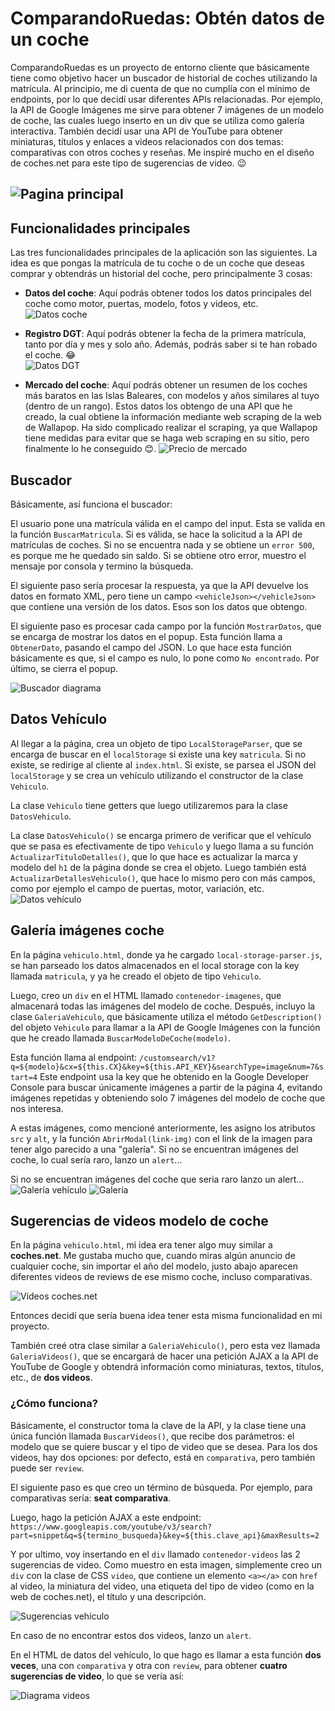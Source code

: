 # ComparandoRuedas: Obtén datos de un coche

ComparandoRuedas es un proyecto de entorno cliente que básicamente tiene como objetivo hacer un buscador de historial de coches utilizando la matrícula. Al principio, me di cuenta de que no cumplía con el mínimo de endpoints, por lo que decidí usar diferentes APIs relacionadas. Por ejemplo, la API de Google Imágenes me sirve para obtener 7 imágenes de un modelo de coche, las cuales luego inserto en un div que se utiliza como galería interactiva. También decidí usar una API de YouTube para obtener miniaturas, títulos y enlaces a videos relacionados con dos temas: comparativas con otros coches y reseñas. Me inspiré mucho en el diseño de coches.net para este tipo de sugerencias de video. 😉

![Pagina principal](/docs/img/home.png)
---

## Funcionalidades principales

Las tres funcionalidades principales de la aplicación son las siguientes. La idea es que pongas la matrícula de tu coche o de un coche que deseas comprar y obtendrás un historial del coche, pero principalmente 3 cosas:

- **Datos del coche**: Aquí podrás obtener todos los datos principales del coche como motor, puertas, modelo, fotos y videos, etc.  
![Datos coche](/docs/img/datos.png)  

- **Registro DGT**: Aquí podrás obtener la fecha de la primera matrícula, tanto por día y mes y solo año. Además, podrás saber si te han robado el coche. 😂  
![Datos DGT](/docs/img/datos-dgt.png)  


- **Mercado del coche**: Aquí podrás obtener un resumen de los coches más baratos en las Islas Baleares, con modelos y años similares al tuyo (dentro de un rango). Estos datos los obtengo de una API que he creado, la cual obtiene la información mediante web scraping de la web de Wallapop. Ha sido complicado realizar el scraping, ya que Wallapop tiene medidas para evitar que se haga web scraping en su sitio, pero finalmente lo he conseguido 😊.
![Precio de mercado](/docs/img/mercado.png)

## Buscador

Básicamente, así funciona el buscador:

El usuario pone una matrícula válida en el campo del input. Esta se valida en la función `BuscarMatricula`. Si es válida, se hace la solicitud a la API de matrículas de coches. Si no se encuentra nada y se obtiene un `error 500`, es porque me he quedado sin saldo. Si se obtiene otro error, muestro el mensaje por consola y termino la búsqueda.

El siguiente paso sería procesar la respuesta, ya que la API devuelve los datos en formato XML, pero tiene un campo `<vehicleJson></vehicleJson>` que contiene una versión de los datos. Esos son los datos que obtengo.

El siguiente paso es procesar cada campo por la función `MostrarDatos`, que se encarga de mostrar los datos en el popup. Esta función llama a `ObtenerDato`, pasando el campo del JSON. Lo que hace esta función básicamente es que, si el campo es nulo, lo pone como `No encontrado`. Por último, se cierra el popup.

![Buscador diagrama](/docs/diagramas/buscador_sequence.png)

## Datos Vehículo

Al llegar a la página, crea un objeto de tipo `LocalStorageParser`, que se encarga de buscar en el `localStorage` si existe una key `matricula`. Si no existe, se redirige al cliente al `index.html`. Si existe, se parsea el JSON del `localStorage` y se crea un vehículo utilizando el constructor de la clase `Vehiculo`.

La clase `Vehiculo` tiene getters que luego utilizaremos para la clase `DatosVehiculo`.

La clase `DatosVehiculo()` se encarga primero de verificar que el vehículo que se pasa es efectivamente de tipo `Vehiculo` y luego llama a su función `ActualizarTituloDetalles()`, que lo que hace es actualizar la marca y modelo del `h1` de la página donde se crea el objeto. Luego también está `ActualizarDetallesVehiculo()`, que hace lo mismo pero con más campos, como por ejemplo el campo de puertas, motor, variación, etc.
![Datos vehículo](/docs/diagramas/datos-vehiculo.png)

## Galería imágenes coche

En la página `vehiculo.html`, donde ya he cargado `local-storage-parser.js`, se han parseado los datos almacenados en el local storage con la key llamada `matricula`, y ya he creado el objeto de tipo `Vehiculo`.

Luego, creo un `div` en el HTML llamado `contenedor-imagenes`, que almacenará todas las imágenes del modelo de coche. Después, incluyo la clase `GaleriaVehiculo`, que básicamente utiliza el método `GetDescription()` del objeto `Vehiculo` para llamar a la API de Google Imágenes con la función que he creado llamada `BuscarModeloDeCoche(modelo)`.  

Esta función llama al endpoint: `/customsearch/v1?q=${modelo}&cx=${this.CX}&key=${this.API_KEY}&searchType=image&num=7&start=4`
Este endpoint usa la key que he obtenido en la Google Developer Console para buscar únicamente imágenes a partir de la página 4, evitando imágenes repetidas y obteniendo solo 7 imágenes del modelo de coche que nos interesa.  

A estas imágenes, como mencioné anteriormente, les asigno los atributos `src` y `alt`, y la función `AbrirModal(link-img)` con el link de la imagen para tener algo parecido a una "galería". Si no se encuentran imágenes del coche, lo cual sería raro, lanzo un `alert`...

Si no se encuentran imágenes del coche que seria raro lanzo un alert...
![Galería vehículo](/docs/diagramas/galeria-imagenes.png)
![Galería](/img/galeria.png)

## Sugerencias de videos modelo de coche

En la página `vehiculo.html`, mi idea era tener algo muy similar a **coches.net**. Me gustaba mucho que, cuando miras algún anuncio de cualquier coche, sin importar el año del modelo, justo abajo aparecen diferentes videos de reviews de ese mismo coche, incluso comparativas.  

![Videos coches.net](/img/coches-net-videos.png)  

Entonces decidí que sería buena idea tener esta misma funcionalidad en mi proyecto.  

También creé otra clase similar a `GaleriaVehiculo()`, pero esta vez llamada `GaleriaVideos()`, que se encargará de hacer una petición AJAX a la API de YouTube de Google y obtendrá información como miniaturas, textos, títulos, etc., de **dos videos**.  

### ¿Cómo funciona?  
Básicamente, el constructor toma la clave de la API, y la clase tiene una única función llamada `BuscarVideos()`, que recibe dos parámetros: el modelo que se quiere buscar y el tipo de video que se desea. Para los dos videos, hay dos opciones: por defecto, está en `comparativa`, pero también puede ser `review`.  

El siguiente paso es que creo un término de búsqueda. Por ejemplo, para comparativas sería: **seat comparativa**.  

Luego, hago la petición AJAX a este endpoint: `https://www.googleapis.com/youtube/v3/search?part=snippet&q=${termino_busqueda}&key=${this.clave_api}&maxResults=2`

Y por ultimo, voy insertando en el `div` llamado `contenedor-videos` las 2 sugerencias de video. Como muestro en esta imagen, simplemente creo un `div` con la clase de CSS `video`, que contiene un elemento `<a></a>` con `href` al video, la miniatura del video, una etiqueta del tipo de video (como en la web de coches.net), el título y una descripción.  

![Sugerencias vehículo](/diagramas/galeria-video.png)  

En caso de no encontrar estos dos videos, lanzo un `alert`.  

En el HTML de datos del vehículo, lo que hago es llamar a esta función **dos veces**, una con `comparativa` y otra con `review`, para obtener **cuatro sugerencias de video**, lo que se vería así:  

![Diagrama videos](/img/sugerencias-video.png)  

